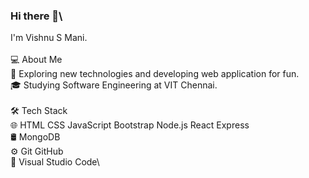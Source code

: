 ### Hi there 👋\
I'm Vishnu S Mani.\
<br>
💻  About Me\
🤔   Exploring new technologies and developing web application for fun.\
🎓   Studying Software Engineering at VIT Chennai.\
<br>
🛠  Tech Stack\
🌐   HTML CSS JavaScript Bootstrap Node.js React Express\
🛢   MongoDB\
⚙️   Git GitHub\
🔧   Visual Studio Code\
